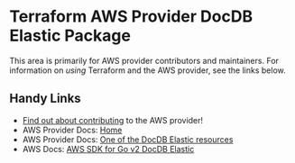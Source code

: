 # Terraform AWS Provider DocDB Elastic Package

This area is primarily for AWS provider contributors and maintainers. For information on _using_ Terraform and the AWS provider, see the links below.

## Handy Links

* [Find out about contributing](https://hashicorp.github.io/terraform-provider-aws/#contribute) to the AWS provider!
* AWS Provider Docs: [Home](https://registry.terraform.io/providers/hashicorp/aws/latest/docs)
* AWS Provider Docs: [One of the DocDB Elastic resources](https://registry.terraform.io/providers/hashicorp/aws/latest/docs/resources/docdbelastic_cluster)
* AWS Docs: [AWS SDK for Go v2 DocDB Elastic](https://pkg.go.dev/github.com/aws/aws-sdk-go/service/docdbelastic)
